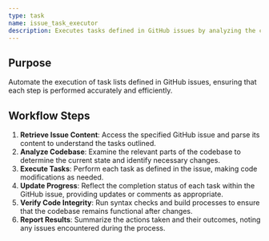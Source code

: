 ```yaml
---
type: task
name: issue_task_executor
description: Executes tasks defined in GitHub issues by analyzing the codebase, performing specified actions, updating progress, and verifying code integrity.
---
```


## Purpose

Automate the execution of task lists defined in GitHub issues, ensuring that each step is performed accurately and efficiently.

## Workflow Steps

1. **Retrieve Issue Content**: Access the specified GitHub issue and parse its content to understand the tasks outlined.
2. **Analyze Codebase**: Examine the relevant parts of the codebase to determine the current state and identify necessary changes.
3. **Execute Tasks**: Perform each task as defined in the issue, making code modifications as needed.
4. **Update Progress**: Reflect the completion status of each task within the GitHub issue, providing updates or comments as appropriate.
5. **Verify Code Integrity**: Run syntax checks and build processes to ensure that the codebase remains functional after changes.
6. **Report Results**: Summarize the actions taken and their outcomes, noting any issues encountered during the process.
